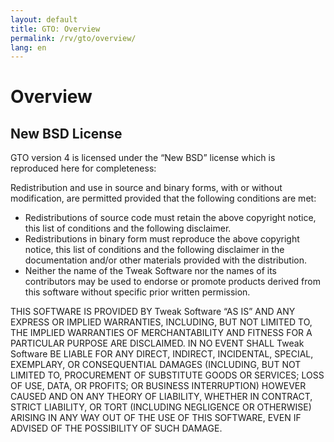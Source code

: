 ```yaml
---
layout: default
title: GTO: Overview
permalink: /rv/gto/overview/
lang: en
---
```


# Overview

## New BSD License

GTO version 4 is licensed under the “New BSD” license which is reproduced here for completeness:

Redistribution and use in source and binary forms, with or without modification, are permitted provided that the following conditions are met:

* Redistributions of source code must retain the above copyright
notice, this list of conditions and the following disclaimer.
* Redistributions in binary form must reproduce the above copyright
notice, this list of conditions and the following disclaimer in the
documentation and/or other materials provided with the distribution.
* Neither the name of the Tweak Software nor the names of its
contributors may be used to endorse or promote products derived from
this software without specific prior written permission.

THIS SOFTWARE IS PROVIDED BY Tweak Software “AS IS” AND ANY EXPRESS OR IMPLIED WARRANTIES, INCLUDING, BUT NOT LIMITED TO, THE IMPLIED WARRANTIES OF MERCHANTABILITY AND FITNESS FOR A PARTICULAR PURPOSE ARE DISCLAIMED. IN NO EVENT SHALL Tweak Software BE LIABLE FOR ANY DIRECT, INDIRECT, INCIDENTAL, SPECIAL, EXEMPLARY, OR CONSEQUENTIAL DAMAGES (INCLUDING, BUT NOT LIMITED TO, PROCUREMENT OF SUBSTITUTE GOODS OR SERVICES; LOSS OF USE, DATA, OR PROFITS; OR BUSINESS INTERRUPTION) HOWEVER CAUSED AND ON ANY THEORY OF LIABILITY, WHETHER IN CONTRACT, STRICT LIABILITY, OR TORT (INCLUDING NEGLIGENCE OR OTHERWISE) ARISING IN ANY WAY OUT OF THE USE OF THIS SOFTWARE, EVEN IF ADVISED OF THE POSSIBILITY OF SUCH DAMAGE.
